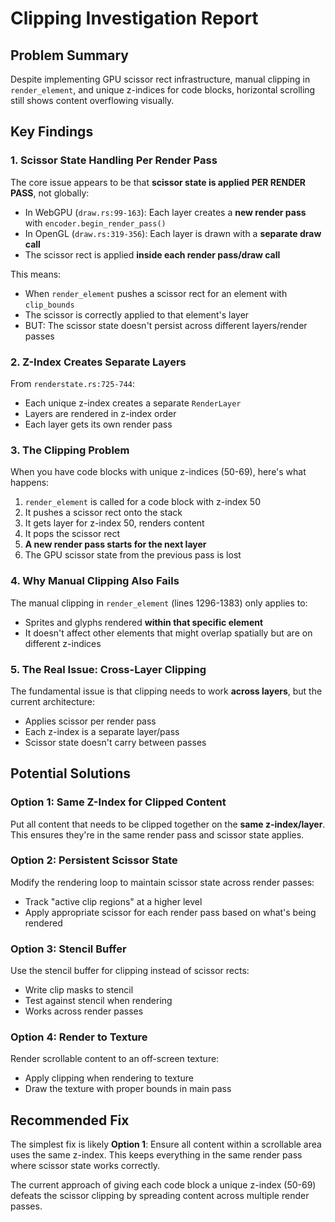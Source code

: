 # Clipping Investigation Report

## Problem Summary
Despite implementing GPU scissor rect infrastructure, manual clipping in `render_element`, and unique z-indices for code blocks, horizontal scrolling still shows content overflowing visually.

## Key Findings

### 1. Scissor State Handling Per Render Pass
The core issue appears to be that **scissor state is applied PER RENDER PASS**, not globally:

- In WebGPU (`draw.rs:99-163`): Each layer creates a **new render pass** with `encoder.begin_render_pass()` 
- In OpenGL (`draw.rs:319-356`): Each layer is drawn with a **separate draw call**
- The scissor rect is applied **inside each render pass/draw call**

This means:
- When `render_element` pushes a scissor rect for an element with `clip_bounds`
- The scissor is correctly applied to that element's layer
- BUT: The scissor state doesn't persist across different layers/render passes

### 2. Z-Index Creates Separate Layers
From `renderstate.rs:725-744`:
- Each unique z-index creates a separate `RenderLayer` 
- Layers are rendered in z-index order
- Each layer gets its own render pass

### 3. The Clipping Problem
When you have code blocks with unique z-indices (50-69), here's what happens:

1. `render_element` is called for a code block with z-index 50
2. It pushes a scissor rect onto the stack
3. It gets layer for z-index 50, renders content
4. It pops the scissor rect
5. **A new render pass starts for the next layer**
6. The GPU scissor state from the previous pass is lost

### 4. Why Manual Clipping Also Fails
The manual clipping in `render_element` (lines 1296-1383) only applies to:
- Sprites and glyphs rendered **within that specific element**
- It doesn't affect other elements that might overlap spatially but are on different z-indices

### 5. The Real Issue: Cross-Layer Clipping
The fundamental issue is that clipping needs to work **across layers**, but the current architecture:
- Applies scissor per render pass
- Each z-index is a separate layer/pass
- Scissor state doesn't carry between passes

## Potential Solutions

### Option 1: Same Z-Index for Clipped Content
Put all content that needs to be clipped together on the **same z-index/layer**. This ensures they're in the same render pass and scissor state applies.

### Option 2: Persistent Scissor State
Modify the rendering loop to maintain scissor state across render passes:
- Track "active clip regions" at a higher level
- Apply appropriate scissor for each render pass based on what's being rendered

### Option 3: Stencil Buffer
Use the stencil buffer for clipping instead of scissor rects:
- Write clip masks to stencil
- Test against stencil when rendering
- Works across render passes

### Option 4: Render to Texture
Render scrollable content to an off-screen texture:
- Apply clipping when rendering to texture
- Draw the texture with proper bounds in main pass

## Recommended Fix
The simplest fix is likely **Option 1**: Ensure all content within a scrollable area uses the same z-index. This keeps everything in the same render pass where scissor state works correctly.

The current approach of giving each code block a unique z-index (50-69) defeats the scissor clipping by spreading content across multiple render passes.